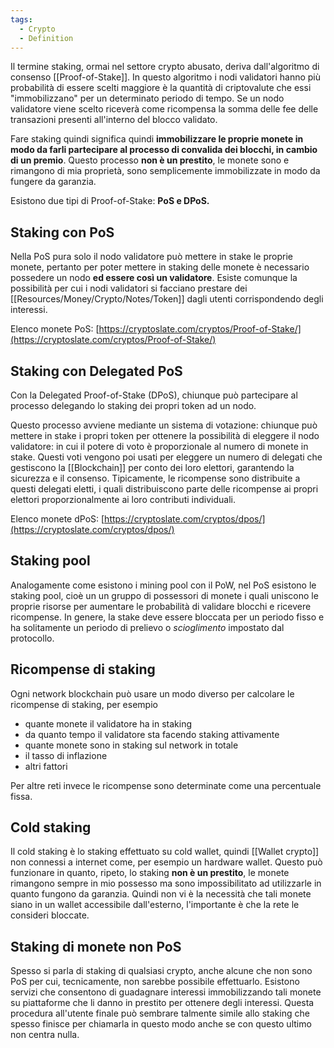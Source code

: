 ```yaml
---
tags:
  - Crypto
  - Definition
---
```



Il termine staking, ormai nel settore crypto abusato, deriva dall'algoritmo di consenso [[Proof-of-Stake]]. In questo algoritmo i nodi validatori hanno più probabilità di essere scelti maggiore è la quantità di criptovalute che essi "immobilizzano" per un determinato periodo di tempo. Se un nodo validatore viene scelto riceverà come ricompensa la somma delle fee delle transazioni presenti all'interno del blocco validato.

Fare staking quindi significa quindi **immobilizzare le proprie monete in modo da farli partecipare al processo di convalida dei blocchi, in cambio di un premio**. Questo processo **non è un prestito**, le monete sono e rimangono di mia proprietà, sono semplicemente immobilizzate in modo da fungere da garanzia.

Esistono due tipi di Proof-of-Stake: **PoS e DPoS.** 

## Staking con PoS

Nella PoS pura solo il nodo validatore può mettere in stake le proprie monete, pertanto per poter mettere in staking delle monete è necessario possedere un nodo **ed essere così un validatore**. Esiste comunque la possibilità per cui i nodi validatori si facciano prestare dei [[Resources/Money/Crypto/Notes/Token]] dagli utenti corrispondendo degli interessi.

Elenco monete PoS: [https://cryptoslate.com/cryptos/Proof-of-Stake/](https://cryptoslate.com/cryptos/Proof-of-Stake/)

## Staking con Delegated PoS

Con la Delegated Proof-of-Stake (DPoS), chiunque può partecipare al processo delegando lo staking dei propri token ad un nodo.

Questo processo avviene mediante un sistema di votazione: chiunque può mettere in stake i propri token per ottenere la possibilità di eleggere il nodo validatore: in cui il potere di voto è proporzionale al numero di monete in stake. Questi voti vengono poi usati per eleggere un numero di delegati che gestiscono la [[Blockchain]] per conto dei loro elettori, garantendo la sicurezza e il consenso. Tipicamente, le ricompense sono distribuite a questi delegati eletti, i quali distribuiscono parte delle ricompense ai propri elettori proporzionalmente ai loro contributi individuali.

Elenco monete dPoS: [https://cryptoslate.com/cryptos/dpos/](https://cryptoslate.com/cryptos/dpos/)

## Staking pool

Analogamente come esistono i mining pool con il PoW, nel PoS esistono le staking pool, cioè un un gruppo di possessori di monete i quali uniscono le proprie risorse per aumentare le probabilità di validare blocchi e ricevere ricompense. In genere, la stake deve essere bloccata per un periodo fisso e ha solitamente un periodo di prelievo o _scioglimento_ impostato dal protocollo.

## Ricompense di staking

Ogni network blockchain può usare un modo diverso per calcolare le ricompense di staking, per esempio

- quante monete il validatore ha in staking 
- da quanto tempo il validatore sta facendo staking attivamente
- quante monete sono in staking sul network in totale 
- il tasso di inflazione
- altri fattori

Per altre reti invece le ricompense sono determinate come una percentuale fissa.

## Cold staking

Il cold staking è lo staking effettuato su cold wallet, quindi [[Wallet crypto]] non connessi a internet come, per esempio un hardware wallet. Questo può funzionare in quanto, ripeto, lo staking **non è un prestito**, le monete rimangono sempre in mio possesso ma sono impossibilitato ad utilizzarle in quanto fungono da garanzia. Quindi non vi è la necessità che tali monete siano in un wallet accessibile dall'esterno, l'importante è che la rete le consideri bloccate.

## Staking di monete non PoS

Spesso si parla di staking di qualsiasi crypto, anche alcune che non sono PoS per cui, tecnicamente, non sarebbe possibile effettuarlo. Esistono servizi che consentono di guadagnare interessi immobilizzando tali monete su piattaforme che li danno in prestito per ottenere degli interessi. Questa procedura all'utente finale può sembrare talmente simile allo staking che spesso finisce per chiamarla in questo modo anche se con questo ultimo non centra nulla.
